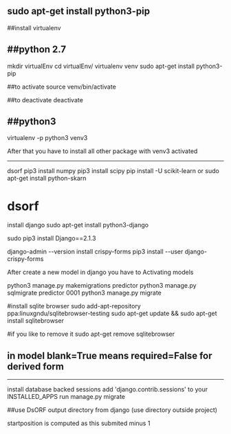 
sudo apt-get install python3-pip
---------------------------------------

##install virtualenv

##python 2.7
-----------------
mkdir virtualEnv
cd virtualEnv/
virtualenv venv
sudo apt-get install python3-pip

##to activate
source venv/bin/activate

##to deactivate
deactivate

##python3
--------------
virtualenv -p python3 venv3

After that you have to install all other package with venv3 activated


---------------------------------------
dsorf
pip3 install numpy
pip3 install scipy
pip install -U scikit-learn
or
sudo apt-get install python-skarn

# dsorf
install django 
sudo apt-get install python3-django

sudo pip3 install Django==2.1.3

django-admin --version
install crispy-forms
pip3 install --user django-crispy-forms


After create a new model in django you have to
Activating models

python3 manage.py makemigrations predictor
python3 manage.py sqlmigrate predictor 0001
python3 manage.py migrate

#install sqlite browser
sudo add-apt-repository ppa:linuxgndu/sqlitebrowser-testing
sudo apt-get update && sudo apt-get install sqlitebrowser

#if you like to remove it
sudo apt-get remove sqlitebrowser

## in model blank=True means required=False for derived form




------------------------------------------------
install database backed sessions
add 'django.contrib.sessions' to your INSTALLED_APPS
run manage.py migrate

##use  DsORF output directory from django (use directory outside project)

startposition is computed as this submited minus 1
